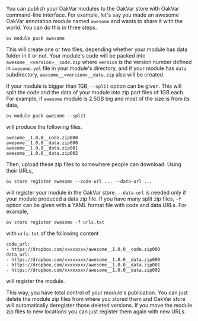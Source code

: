 You can publish your OakVar modules to the OakVar store with OakVar command-line interface. For example, let's say you made an awesome OakVar annotation module named `awesome` and wants to share it with the world. You can do this in three steps. 

    ov module pack awesome

This will create one or two files, depending whether your module has data folder in it or not. Your module's code will be packed into `awesome__<version>__code.zip` where `version` is the version number defined in `awesome.yml` file in your module's directory, and if your module has `data` subdirectory, `awesome__<version>__data.zip` also will be created.

If your module is bigger than 1GB, `--split` option can be given. This will split the code and the data of your module into zip part files of 1GB each. For example, if `awesome` module is 2.5GB big and most of the size is from its data, 

    ov module pack awesome --split

will produce the following files.

    awesome__1.0.0__code.zip000
    awesome__1.0.0__data.zip000
    awesome__1.0.0__data.zip001
    awesome__1.0.0__data.zip002

Then, upload these zip files to somewhere people can download. Using their URLs,

    ov store register awesome --code-url ... --data-url ...

will register your module in the OakVar store. `--data-url` is needed only if your module produced a data zip file. If you have many split zip files, `-f` option can be given with a YAML format file with code and data URLs. For example, 

    ov store register awesome -f urls.txt

with `urls.txt` of the following content

    code_url:
    - https://dropbox.com/xxxxxxxx/awesome__1.0.0__code.zip000
    data_url:
    - https://dropbox.com/xxxxxxxx/awesome__1.0.0__data.zip000
    - https://dropbox.com/xxxxxxxx/awesome__1.0.0__data.zip001
    - https://dropbox.com/xxxxxxxx/awesome__1.0.0__data.zip002

will register the module.

This way, you have total control of your module's publication. You can just delete the module zip files from where you stored them and OakVar store will automatically deregister those deleted versions. If you move the module zip files to new locations you can just register them again with new URLs.
